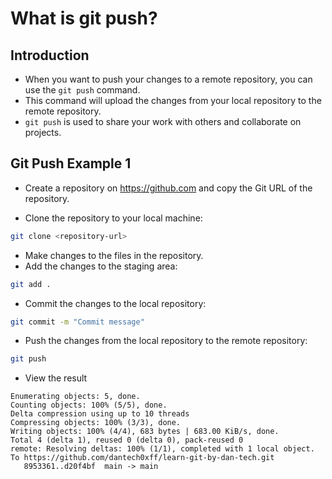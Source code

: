 # What is git push?

## Introduction

- When you want to push your changes to a remote repository, you can use the `git push` command.
- This command will upload the changes from your local repository to the remote repository.
- `git push` is used to share your work with others and collaborate on projects.

## Git Push Example 1

- Create a repository on <https://github.com> and copy the Git URL of the repository.

- Clone the repository to your local machine:

```bash
git clone <repository-url>
```

- Make changes to the files in the repository.
- Add the changes to the staging area:

```bash
git add .
```

- Commit the changes to the local repository:

```bash
git commit -m "Commit message"
```

- Push the changes from the local repository to the remote repository:

```bash
git push
```

- View the result

```log
Enumerating objects: 5, done.
Counting objects: 100% (5/5), done.
Delta compression using up to 10 threads
Compressing objects: 100% (3/3), done.
Writing objects: 100% (4/4), 683 bytes | 683.00 KiB/s, done.
Total 4 (delta 1), reused 0 (delta 0), pack-reused 0
remote: Resolving deltas: 100% (1/1), completed with 1 local object.
To https://github.com/dantech0xff/learn-git-by-dan-tech.git
   8953361..d20f4bf  main -> main
```
